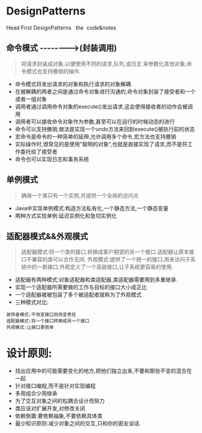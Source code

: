 # DesignPatterns

Head First DesignPatterns
 
the  code&notes


## 命令模式 -------->(封装调用)

> 将请求封装成对象,以便使用不同的请求,队列,或日志 来参数化其他对象,命令模式也支持撤销的操作.

- 命令模式将发出请求的对象和执行请求的对象解耦
- 在被解耦的两者之间是通过命令对象进行沟通的,命令对象封装了接受者和一个或者一组对象
- 调用者通过调用命令对象的execute()发出请求,这会使得接收者的动作会被调用
- 调用者可以接收命令对象作为参数,甚至可以在运行的时候动态的进行
- 命令可以支持撤销,做法是实现一个undo方法来回到execute()被执行前的状态
- 宏命令是命令的一种简单的延伸,允许调用多个命令,宏方法也支持撤销
- 实际操作时,很常见的是使用"聪明的对象",也就是直接实现了请求,而不是将工作委托给了接受者
- 命令也可以实现日志和事务系统

## 单例模式

> 确保一个类只有一个实例,并提供一个全局的访问点

- Java中实现单例模式:构造方法私有化,一个静态方法,一个静态变量
- 两种方式实现单例:延迟实例化和急切实例化

## 适配器模式&&外观模式
> 适配器模式:将一个类的接口,转换成客户期望的另一个接口.适配器让原本接口不兼容的类可以合作无间.
> 外观模式:提供了一个统一的接口,用来访问子系统中的一群接口.外观定义了一个高层接口,让子系统更容易的使用.

- 适配器有两种模式:对象适配器和类适配器,类适配器需要用到多重继承.
- 实现一个适配器所需要做的工作与目标的接口大小成正比
- 一个适配器被被包装了多个被适配者就称为了外观模式
- 三种模式对比:
```
装饰者模式:不改变接口但改变责任
适配器模式:将一个接口转换成另一个接口
外观模式:让接口更简单
```





 

# 设计原则:
- 找出应用中的可能需要变化的地方,把他们独立出来,不要和那些不变的混合在一起
- 针对接口编程,而不是针对实现编程
- 多用组合少用继承
- 为了交互对象之间的松耦合设计而努力
- 类应该对扩展开发,对修改关闭
- 依赖倒置:要依赖抽象,不要依赖具体类
- 最少知识原则:减少对象之间的交互,只和你的密友谈话.
